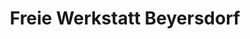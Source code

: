 ---
title: "Freie Werkstatt Beyersdorf"
url: /neustadt-in-sachsen/freie-werkstatt-beyersdorf/
shop: Autowerkstatt
---